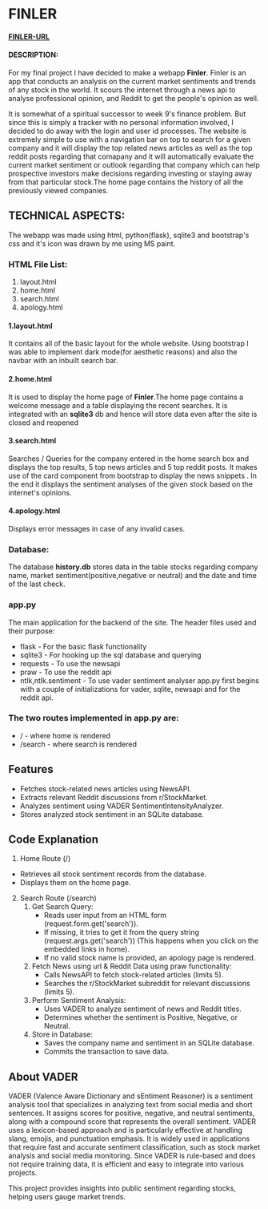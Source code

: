 # FINLER
#### [FINLER-URL]()
#### DESCRIPTION:
For my final project I have decided to make a webapp **Finler**. Finler is an app that conducts an analysis on the current market sentiments and trends of any stock in the world. It scours the internet through a news 
api to analyse professional opinion, and Reddit to get the people's opinion as well.

It is somewhat of a spiritual successor to week 9's finance problem. But since this is simply a tracker with no personal information involved, I decided to do away with the login and user id processes. The website 
is extremely simple to use with a navigation bar on top to search for a given company and it will display the top related news articles as well as the top reddit posts regarding that comapany and it will automatically 
evaluate the current market sentiment or outlook regarding that company which can help prospective investors make decisions regarding investing or staying away from that particular stock.The home page contains the 
history of all the previously viewed companies.

## TECHNICAL ASPECTS:
The webapp was made using html, python(flask), sqlite3 and bootstrap's css and it's icon was drawn by me using MS paint.
### HTML File List:
1. layout.html
2. home.html
3. search.html
4. apology.html

#### 1.layout.html
It contains all of the basic layout for the whole website. Using bootstrap I was able to implement dark mode(for aesthetic reasons) and also the navbar with an inbuilt search bar.
#### 2.home.html
It is used to display the home page of **Finler**.The home page contains a welcome message and a table displaying the recent searches. It is integrated with an **sqlite3** db and hence will store data even after the 
site is closed and reopened
#### 3.search.html
Searches / Queries for the company entered in the home search box and displays the top results, 5 top news articles and 5 top reddit posts. It makes use of the card component from bootstrap to display the news snippets
. In the end it displays the sentiment analyses of the given stock based on the internet's opinions.
#### 4.apology.html
Displays error messages in case of any invalid cases.  
### Database:
The database **history.db** stores data in the table stocks regarding company name, market sentiment(positive,negative or neutral) and the date and time of the last check.
### app.py
The main application for the backend of the site. The header files used and their purpose:
* flask - For the basic flask functionality
* sqlite3 - For hooking up the sql database and querying
* requests - To use the newsapi
* praw - To use the reddit api
* ntlk,ntlk.sentiment - To use vader sentiment analyser
app.py first begins with a couple of initializations for vader, sqlite, newsapi and for the reddit api.  
### The two routes implemented in app.py are:
* / - where home is rendered
* /search - where search is rendered
## Features
* Fetches stock-related news articles using NewsAPI.
* Extracts relevant Reddit discussions from r/StockMarket.
* Analyzes sentiment using VADER SentimentIntensityAnalyzer.
* Stores analyzed stock sentiment in an SQLite database.
## Code Explanation
1. Home Route (/)
  - Retrieves all stock sentiment records from the database.
  - Displays them on the home page.
2. Search Route (/search)
    1. Get Search Query:
        * Reads user input from an HTML form (request.form.get('search')).
        * If missing, it tries to get it from the query string (request.args.get('search')) (This happens when you click on the embedded links in home).
        * If no valid stock name is provided, an apology page is rendered.
    2. Fetch News using url & Reddit Data using praw functionality:
        * Calls NewsAPI to fetch stock-related articles (limits 5).
        * Searches the r/StockMarket subreddit for relevant discussions (limits 5).
    3. Perform Sentiment Analysis:
        * Uses VADER to analyze sentiment of news and Reddit titles.
        * Determines whether the sentiment is Positive, Negative, or Neutral.
    4. Store in Database:
        * Saves the company name and sentiment in an SQLite database.
        * Commits the transaction to save data.
## About VADER

VADER (Valence Aware Dictionary and sEntiment Reasoner) is a sentiment analysis tool that specializes in analyzing text from social media and short sentences. It assigns scores for positive, negative, and neutral
sentiments, along with a compound score that represents the overall sentiment. VADER uses a lexicon-based approach and is particularly effective at handling slang, emojis, and punctuation emphasis. It is widely 
used in applications that require fast and accurate sentiment classification, such as stock market analysis and social media monitoring. Since VADER is rule-based and does not require training data, it is efficient
and easy to integrate into various projects.

This project provides insights into public sentiment regarding stocks, helping users gauge market trends.


